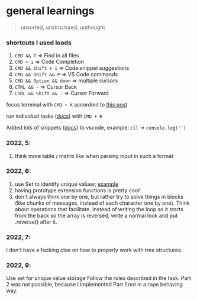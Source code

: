 # general learnings

> unsorted, unstructured, unthought

### shortcuts I used loads

1. `CMD && T` => Find in all files
2. `CMD + i` => Code Completion
3. `CMD && Shift + i` => Code snippet suggestions
4. `CMD && Shift && P` => VS Code commands
5. `CMD && Option && down` => multiple cursors
6. `CTRL && -` => Cursor Back
7. `CTRL && Shift && -` => Cursor Forward

focus terminal with `CMD + K` accordind to [this post](https://stackoverflow.com/a/43012779/6421228)

run individual tasks ([docs](https://go.microsoft.com/fwlink/?LinkId=733558)) with `CMD + R`

Added lots of snippets ([docs](https://code.visualstudio.com/docs/editor/userdefinedsnippets#:~:text=In%20Visual%20Studio%20Code%2C%20snippets,Snippet%20in%20the%20Command%20Palette)) to vscode, example: `cll` -> `console.log('')`

### 2022, 5:

1. think more table / matrix like when parsing input in such a format

### 2022, 6:

1. use Set to identify unique values; [example](https://github.com/BraedenKilburn/AdventOfCode2022/blob/master/Day%206/solution.js)
2. having prototype extension functions is pretty cool!
3. don't always think one by one, but rather try to solve things in blocks (like chunks of messages, instead of each character one by one). Think about operations that facilitate. Instead of writing the loop so it starts from the back so the array is reversed, write a normal look and put .reverse() after it.

### 2022, 7:

I don't have a fucking clue on how to properly work with tree structures.

### 2022, 9:

Use set for unique value storage
Follow the rules described in the task.
Part 2 was not possible, because I implemented Part 1 not in a rope behaving way.
